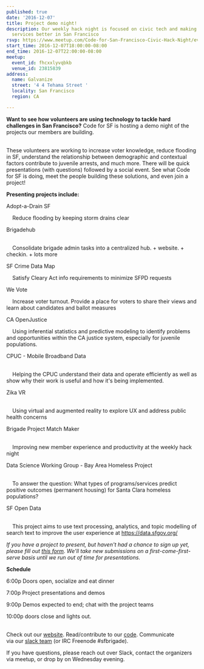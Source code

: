 ```yaml
---
published: true
date: '2016-12-07'
title: Project demo night!
description: Our weekly hack night is focused on civic tech and making government
  services better in San Francisco
rsvp: https://www.meetup.com/Code-for-San-Francisco-Civic-Hack-Night/events/235189017/
start_time: 2016-12-07T18:00:00-08:00
end_time: 2016-12-07T22:00:00-08:00
meetup:
  event_id: fhcxxlyvqbkb
  venue_id: 23815839
address:
  name: Galvanize
  street: '4 4 Tehama Street '
  locality: San Francisco
  region: CA

---
```

<!-- imported via scripts/generate-events-from-meetup -->
<p><b>Want to see how volunteers are using technology to tackle hard challenges in San Francisco?</b> Code for SF is hosting a demo night of the projects our members are building. </p> <p><br/>These volunteers are working to increase voter knowledge, reduce flooding in SF, understand the relationship between demographic and contextual factors contribute to juvenile arrests, and much more. There will be quick presentations (with questions) followed by a social event. See what Code for SF is doing, meet the people building these solutions, and even join a project!</p> <p><b>Presenting projects include:</b></p> <p>Adopt-a-Drain SF</p> <p>    Reduce flooding by keeping storm drains clear</p> <p>Brigadehub</p> <p><br/>    Consolidate brigade admin tasks into a centralized hub. + website. + checkin. + lots more</p> <p>SF Crime Data Map </p> <p>    Satisfy Cleary Act info requirements to minimize SFPD requests</p> <p>We Vote</p> <p>    Increase voter turnout. Provide a place for voters to share their views and learn about candidates and ballot measures</p> <p>CA OpenJustice</p> <p>    Using inferential statistics and predictive modeling to identify problems and opportunities within the CA justice system, especially for juvenile populations.</p> <p>CPUC - Mobile Broadband Data</p> <p><br/>    Helping the CPUC understand their data and operate efficiently as well as show why their work is useful and how it's being implemented.</p> <p>Zika VR</p> <p><br/>    Using virtual and augmented reality to explore UX and address public health concerns</p> <p>Brigade Project Match Maker</p> <p><br/>    Improving new member experience and productivity at the weekly hack night</p> <p>Data Science Working Group - Bay Area Homeless Project</p> <p><br/>    To answer the question: What types of programs/services predict positive outcomes (permanent housing) for Santa Clara homeless populations?</p> <p>SF Open Data</p> <p><br/>    This project aims to use text processing, analytics, and topic modelling of search text to improve the user experience at <a href="https://data.sfgov.org/" class="linkified">https://data.sfgov.org/</a></p> <p><i>If you have a project to present, but haven't had a chance to sign up yet, please fill out <a href="https://docs.google.com/forms/d/e/1FAIpQLSc-VB-R2K5n2QfgvRXwg4nKWpPOB0IEUx7ZQibkvOZcDS2Hvw/viewform?c=0&amp;w=1">this form</a>. We'll take new submissions on a first-come-first-serve basis until we run out of time for presentations.</i></p> <p><b>Schedule </b></p> <p>6:00p Doors open, socialize and eat dinner</p> <p>7:00p Project presentations and demos</p> <p>9:00p Demos expected to end; chat with the project teams</p> <p>10:00p doors close and lights out.</p> <p><br/>Check out our <a href="http://codeforsanfrancisco.org/">website</a>. Read/contribute to our <a href="https://github.com/sfbrigade">code</a>. Communicate via our <a href="http://c4a.me/cfsfslack">slack team</a> (or IRC Freenode #sfbrigade). </p> <p>If you have questions, please reach out over Slack, contact the organizers via meetup, or drop by on Wednesday evening.</p> 

